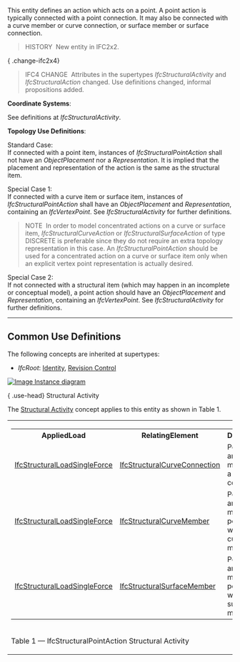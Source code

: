 This entity defines an action which acts on a point. A point action is typically connected with a point connection. It may also be connected with a curve member or curve connection, or surface member or surface connection.

> HISTORY&nbsp; New entity in IFC2x2.

{ .change-ifc2x4}
> IFC4 CHANGE&nbsp; Attributes in the supertypes _IfcStructuralActivity_ and _IfcStructuralAction_ changed. Use definitions changed, informal propositions added.

****Coordinate Systems****:

See definitions at _IfcStructuralActivity_.

****Topology Use Definitions****:

Standard Case:  
If connected with a point item, instances of _IfcStructuralPointAction_ shall not have an _ObjectPlacement_ nor a _Representation_. It is implied that the placement and representation of the action is the same as the structural item.

Special Case 1:  
If connected with a curve item or surface item, instances of _IfcStructuralPointAction_ shall have an _ObjectPlacement_ and _Representation_, containing an _IfcVertexPoint_. See _IfcStructuralActivity_ for further definitions.

> NOTE&nbsp; In order to model concentrated actions on a curve or surface item, _IfcStructuralCurveAction_ or _IfcStructuralSurfaceAction_ of type DISCRETE is preferable since they do not require an extra topology representation in this case. An _IfcStructuralPointAction_ should be used for a concentrated action on a curve or surface item only when an explicit vertex point representation is actually desired.

Special Case 2:  
If not connected with a structural item (which may happen in an incomplete or conceptual model), a point action should have an _ObjectPlacement_ and _Representation_, containing an _IfcVertexPoint_. See _IfcStructuralActivity_ for further definitions.

___
## Common Use Definitions
The following concepts are inherited at supertypes:

* _IfcRoot_: [Identity](../../templates/identity.htm), [Revision Control](../../templates/revision-control.htm)

[![Image](../../../img/diagram.png)&nbsp;Instance diagram](../../../annex/annex-d/common-use-definitions/ifcstructuralpointaction.htm)

{ .use-head}
Structural Activity

The [Structural Activity](../../templates/structural-activity.htm) concept applies to this entity as shown in Table 1.

<table>
<tr><td>
<table class="gridtable">
<tr><th><b>AppliedLoad</b></th><th><b>RelatingElement</b></th><th><b>Description</b></th></tr>
<tr><td><a href="../../ifcstructuralloadresource/lexical/ifcstructuralloadsingleforce.htm">IfcStructuralLoadSingleForce</a></td><td><a href="../../ifcstructuralanalysisdomain/lexical/ifcstructuralcurveconnection.htm">IfcStructuralCurveConnection</a></td><td>Point force and moment at a point connection.</td></tr>
<tr><td><a href="../../ifcstructuralloadresource/lexical/ifcstructuralloadsingleforce.htm">IfcStructuralLoadSingleForce</a></td><td><a href="../../ifcstructuralanalysisdomain/lexical/ifcstructuralcurvemember.htm">IfcStructuralCurveMember</a></td><td>Point force and moment positioned within a curve member.</td></tr>
<tr><td><a href="../../ifcstructuralloadresource/lexical/ifcstructuralloadsingleforce.htm">IfcStructuralLoadSingleForce</a></td><td><a href="../../ifcstructuralanalysisdomain/lexical/ifcstructuralsurfacemember.htm">IfcStructuralSurfaceMember</a></td><td>Point force and moment positioned within a surface member.</td></tr>
</table>
</td></tr>
<tr><td><p class="table">Table 1 &mdash; IfcStructuralPointAction Structural Activity</p></td></tr></table>